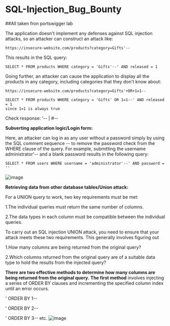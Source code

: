 # SQL-Injection_Bug_Bounty
##All taken fron portswigger lab

The application doesn't implement any defenses against SQL injection attacks, so an attacker can construct an attack like:

	https://insecure-website.com/products?category=Gifts'--
This results in the SQL query:

	SELECT * FROM products WHERE category = 'Gifts'--' AND released = 1
Going further, an attacker can cause the application to display all the products in any category, including categories that they don't know about:

	https://insecure-website.com/products?category=Gifts'+OR+1=1--
  
	SELECT * FROM products WHERE category = 'Gifts' OR 1=1--' AND released = 1
	since 1=1 is always true
Check response:    ‘--      |   #--

**Subverting application logic/Login form:**

Here, an attacker can log in as any user without a password simply by using the SQL comment sequence -- to remove the password check from the WHERE clause of the query. For example, submitting the username administrator'-- and a blank password results in the following query:

	SELECT * FROM users WHERE username = 'administrator'--' AND password = ''

![image](https://user-images.githubusercontent.com/37367596/192005023-3f13a816-0a13-4f0a-8ff5-cf85222e8604.png)


**Retrieving data from other database tables/Union attack:**

For a UNION query to work, two key requirements must be met:

 1.The individual queries must return the same number of columns.
 
 2.The data types in each column must be compatible between the individual queries.

To carry out an SQL injection UNION attack, you need to ensure that your attack meets these two requirements. This generally involves figuring out

 1.How many columns are being returned from the original query?
 
 2.Which columns returned from the original query are of a suitable data type to hold the results from the injected query?
 
**There are two effective methods to determine how many columns are being returned from the original query.**
**The first method** involves injecting a series of ORDER BY clauses and incrementing the specified column index until an error occurs.

' ORDER BY 1--

 ' ORDER BY 2-- 
 
' ORDER BY 3--
etc.
![image](https://user-images.githubusercontent.com/37367596/192006415-207e60bb-4977-4895-9a57-43fed4f6c250.png)


